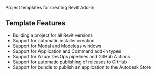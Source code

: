 Project templates for creating Revit Add-In

## Template Features

- Building a project for all Revit versions
- Support for automatic installer creation
- Support for Modal and Modeless windows
- Support for Application and Command add-in types
- Support for Azure DevOps pipelines and GitHub Actions
- Support for automatic publishing of releases to GitHub
- Support for bundle to publish an application to the Autodesk Store